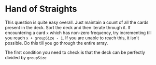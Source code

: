 # Hand of Straights

This question is quite easy overall. Just maintain a count of all the cards present in the deck. Sort the deck and then iterate through it. If encountering a card `x` which has non-zero frequency, try incrementing till you reach `x + groupSize - 1`. If you are unable to reach this, it isn't possible. Do this till you go through the entire array.

The first condition you need to check is that the deck can be perfectly divided by `groupSize`
